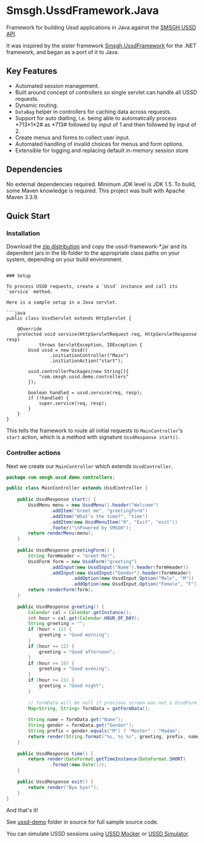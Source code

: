 # Smsgh.UssdFramework.Java

Framework for building Ussd applications in Java against the [SMSGH USSD API](http://developers.smsgh.com/documentations/ussd).

It was inspired by the sister framework [Smsgh.UssdFramework](https://github.com/smsgh/Smsgh.UssdFramework) for the .NET framework, and began as a port of it to Java.

## Key Features

* Automated session management.
* Built around concept of controllers so single servlet can handle all USSD requests. 
* Dynamic routing.
* `DataBag` helper in controllers for caching data across requests.
* Support for auto dialling, i.e. being able to automatically process \*713\*1\*2# as \*713# 
  followed by input of 1 and then followed by input of 2.
* Create menus and forms to collect user input.
* Automated handling of invalid choices for menus and form options.
* Extensible for logging and replacing default in-memory session store

## Dependencies

No external dependencies required. Minimum JDK level is JDK 1.5. To build, some Maven knowledge is required.
This project was built with Apache Maven 3.3.9.

## Quick Start

### Installation

Download the [zip distribution](h) and copy the ussd-framework-*.jar and its dependent jars in the lib folder to the appropriate
class paths on your system, depending on your build environment.
```

### Setup

To process USSD requests, create a `Ussd` instance and call its `service` method.

Here is a sample setup in a Java servlet.

```java
public class UssdServlet extends HttpServlet {
    
    @Override
    protected void service(HttpServletRequest req, HttpServletResponse resp) 
            throws ServletException, IOException {
        Ussd ussd = new Ussd()
                .initiationController("Main")
                .initiationAction("start");

        ussd.controllerPackages(new String[]{
            "com.smsgh.ussd.demo.controllers"
        });
        
        boolean handled = ussd.service(req, resp);
        if (!handled) {
            super.service(req, resp);
        }
    }
}
```

This tells the framework to route all initial requests to `MainController`'s `start` action, which is a method with signature `UssdResponse start()`.

### Controller actions

Next we create our `MainController` which extends `UssdController`.

```java
package com.smsgh.ussd.demo.controllers;

public class MainController extends UssdController {
    
    public UssdResponse start() {
        UssdMenu menu = new UssdMenu().header("Welcome")
                .addItem("Greet me", "greetingForm")
                .addItem("What's the time?", "time")
                .addItem(new UssdMenuItem("0", "Exit", "exit"))
                .footer("\nPowered by SMSGH");
        return renderMenu(menu);
    }
    
    public UssdResponse greetingForm() {
        String formHeader = "Greet Me!";
        UssdForm form = new UssdForm("greeting")
                .addInput(new UssdInput("Name").header(formHeader))
                .addInput(new UssdInput("Gender").header(formHeader)
                        .addOption(new UssdInput.Option("Male", "M"))
                        .addOption(new UssdInput.Option("Female", "F")));
        return renderForm(form);
    }
    
    public UssdResponse greeting() {
        Calendar cal = Calendar.getInstance();
        int hour = cal.get(Calendar.HOUR_OF_DAY);
        String greeting = "";
        if (hour < 12) {
            greeting = "Good morning";
        }
        if (hour >= 12) {
            greeting = "Good afternoon";
        }
        if (hour >= 16) {
            greeting = "Good evening";
        }
        if (hour >= 21) {
            greeting = "Good night";
        }        
        
        // formData will be null if previous screen was not a UssdForm
        Map<String, String> formData = getFormData();
        
        String name = formData.get("Name");
        String gender = formData.get("Gender");
        String prefix = gender.equals("M") ? "Master" : "Madam";
        return render(String.format("%s, %s %s", greeting, prefix, name));
    }
    
    public UssdResponse time() {
        return render(DateFormat.getTimeInstance(DateFormat.SHORT)
                .format(new Date()));
    }
    
    public UssdResponse exit() {
        return render("Bye bye!");
    }
}
```

And that's it!

See [ussd-demo](https://bitbucket.org/aaronic/smsghussdframework/src/de179bcaa54123357362d0ceff1e6d6a6b00cff5/ussd-demo/?at=master) folder in source for full sample source code.

You can simulate USSD sessions using [USSD Mocker](https://github.com/smsgh/ussd-mocker) or [USSD Simulator](http://apps.smsgh.com/UssdSimulator/).

